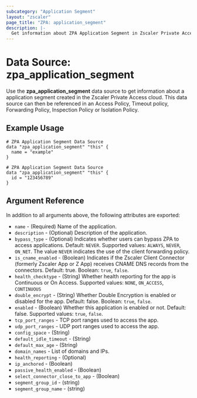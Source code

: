 ```yaml
---
subcategory: "Application Segment"
layout: "zscaler"
page_title: "ZPA: application_segment"
description: |-
  Get information about ZPA Application Segment in Zscaler Private Access cloud.
---
```


# Data Source: zpa_application_segment

Use the **zpa_application_segment** data source to get information about a application segment created in the Zscaler Private Access cloud. This data source can then be referenced in an Access Policy, Timeout policy, Forwarding Policy, Inspection Policy or Isolation Policy.

## Example Usage

```hcl
# ZPA Application Segment Data Source
data "zpa_application_segment" "this" {
  name = "example"
}
```

```hcl
# ZPA Application Segment Data Source
data "zpa_application_segment" "this" {
  id = "123456789"
}
```

## Argument Reference

In addition to all arguments above, the following attributes are exported:

* `name` - (Required) Name of the application.
* `description` - (Optional) Description of the application.
* `bypass_type` - (Optional) Indicates whether users can bypass ZPA to access applications. Default: `NEVER`. Supported values: `ALWAYS`, `NEVER`, `ON_NET`. The value `NEVER` indicates the use of the client forwarding policy.
* `is_cname_enabled` - (Boolean) Indicates if the Zscaler Client Connector (formerly Zscaler App or Z App) receives CNAME DNS records from the connectors. Default: true. Boolean: `true`, `false`.
* `health_checktype` - (String) Whether health reporting for the app is Continuous or On Access. Supported values: `NONE`, `ON_ACCESS`, `CONTINUOUS`
* `double_encrypt` - (String) Whether Double Encryption is enabled or disabled for the app. Default: false. Boolean: `true`, `false`.
* `enabled` - (Boolean) Whether this application is enabled or not. Default: false. Supported values: `true`, `false`.
* `tcp_port_ranges` - TCP port ranges used to access the app.
* `udp_port_ranges` - UDP port ranges used to access the app.
* `config_space` - (String)
* `default_idle_timeout` - (String)
* `default_max_age` - (String)
* `domain_names` - List of domains and IPs.
* `health_reporting` - (Optional)
* `ip_anchored` - (Boolean)
* `passive_health_enabled` - (Boolean)
* `select_connector_close_to_app` - (Boolean)
* `segment_group_id` - (string)
* `segment_group_name` - (string)
